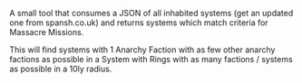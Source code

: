 A small tool that consumes a JSON of all inhabited systems (get an updated one from spansh.co.uk) and returns systems which match criteria for Massacre Missions.

This will find systems with 1 Anarchy Faction with as few other anarchy factions as possible in a System with Rings with as many factions / systems as possible in a 10ly radius.